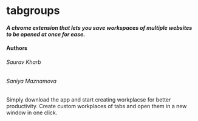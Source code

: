 # tabgroups

#### _A chrome extension that lets you save workspaces of multiple websites to be opened at once for ease._ 

#### Authors
###### Saurav Kharb	
###### Saniya Maznamova

Simply download the app and start creating workplacse for better productivity. Create custom workplaces of tabs and open them in a new window in one click. 
